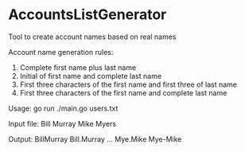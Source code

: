 # AccountsListGenerator
 Tool to create account names based on real names

Account name generation rules:
 1. Complete first name plus last name
 2. Initial of first name and complete last name
 3. First three characters of the first name and first three of last name
 4. First three characters of the first name and complete last name
 
 Usage: go run ./main.go users.txt
 
 Input file:
  Bill Murray
  Mike Myers

 Output:
  BillMurray
  Bill.Murray
  ...
  Mye.Mike
  Mye-Mike